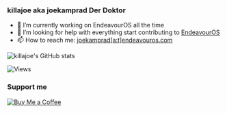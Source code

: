 ### killajoe aka joekamprad **Der Doktor**

- 🔭 I’m currently working on EndeavourOS all the time 
- 🤔 I’m looking for help with everything start contributing to [EndeavourOS](https://github.com/endeavouros-team) 
- 📫 How to reach me: [joekamprad[a:t]endeavouros.com](https://forum.endeavouros.com/u/joekamprad/)


![killajoe's GitHub stats](https://github-readme-stats.vercel.app/api?username=killajoe&show_icons=true&theme=synthwave)

<img src="https://komarev.com/ghpvc/?username=killajoe&label=Profile%20views&color=08052b&style=flat" alt="Views"/>


### Support me
[![Buy Me a Coffee](https://img.buymeacoffee.com/button-api/?text=Buy%20me%20a%20coffee&emoji=☕&slug=joekamprad&button_colour=5F7FFF&font_colour=ffffff&font_family=Cookie&outline_colour=000000&coffee_colour=FFDD00)](https://www.buymeacoffee.com/joekamprad)

